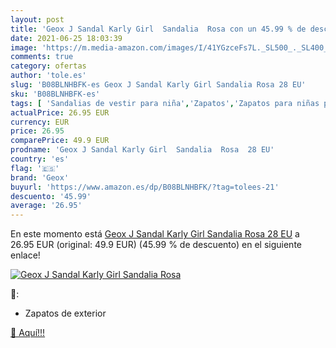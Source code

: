 ```yaml
---
layout: post
title: 'Geox J Sandal Karly Girl  Sandalia  Rosa con un 45.99 % de descuento'
date: 2021-06-25 18:03:39
image: 'https://m.media-amazon.com/images/I/41YGzceFs7L._SL500_._SL400_.jpg'
comments: true
category: ofertas
author: 'tole.es'
slug: 'B08BLNHBFK-es Geox J Sandal Karly Girl Sandalia Rosa 28 EU'
sku: 'B08BLNHBFK-es'
tags: [ 'Sandalias de vestir para niña','Zapatos','Zapatos para niñas pequeñas','Zapatos y complementos','geox','sandalia', ]
actualPrice: 26.95 EUR
currency: EUR
price: 26.95
comparePrice: 49.9 EUR
prodname: 'Geox J Sandal Karly Girl  Sandalia  Rosa  28 EU'
country: 'es'
flag: '🇪🇸'
brand: 'Geox'
buyurl: 'https://www.amazon.es/dp/B08BLNHBFK/?tag=tolees-21'
descuento: '45.99'
average: '26.95'
---
```


En este momento está [Geox J Sandal Karly Girl  Sandalia  Rosa  28 EU](https://www.amazon.es/dp/B08BLNHBFK/?tag=tolees-21) a 26.95 EUR (original: 49.9 EUR) (45.99 %  de descuento) en el siguiente enlace!

[![Geox J Sandal Karly Girl  Sandalia  Rosa](https://m.media-amazon.com/images/I/41YGzceFs7L._SL500_._SL400_.jpg)](https://www.amazon.es/dp/B08BLNHBFK/?tag=tolees-21)

🔎:

- Zapatos de exterior

[🛒 Aquí!!!](https://www.amazon.es/dp/B08BLNHBFK/?tag=tolees-21)
